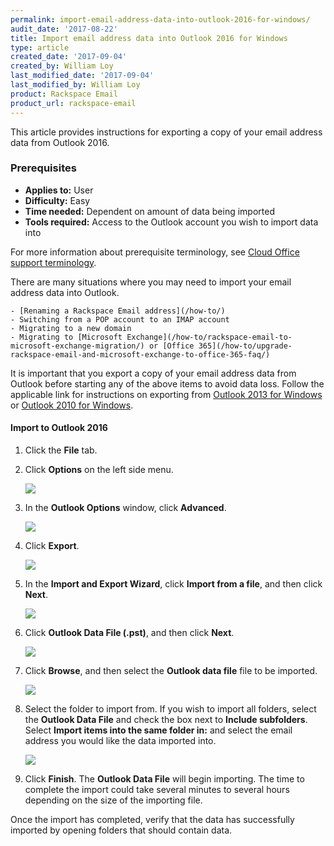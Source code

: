 ```yaml
---
permalink: import-email-address-data-into-outlook-2016-for-windows/
audit_date: '2017-08-22'
title: Import email address data into Outlook 2016 for Windows
type: article
created_date: '2017-09-04'
created_by: William Loy
last_modified_date: '2017-09-04'
last_modified_by: William Loy
product: Rackspace Email
product_url: rackspace-email
---
```


This article provides instructions for exporting a copy of your email address data from Outlook 2016.

### Prerequisites

- **Applies to:** User
- **Difficulty:** Easy
- **Time needed:** Dependent on amount of data being imported
- **Tools required:**  Access to the Outlook account you wish to import data into

For more information about prerequisite terminology, see [Cloud Office support terminology](/how-to/cloud-office-support-terminology/).


There are many situations where you may need to import your email address data into Outlook.

    - [Renaming a Rackspace Email address](/how-to/)
    - Switching from a POP account to an IMAP account
    - Migrating to a new domain
    - Migrating to [Microsoft Exchange](/how-to/rackspace-email-to-microsoft-exchange-migration/) or [Office 365](/how-to/upgrade-rackspace-email-and-microsoft-exchange-to-office-365-faq/)

It is important that you export a copy of your email address data from Outlook before starting any of the above items to avoid data loss. Follow the applicable link for instructions on exporting from [Outlook 2013 for Windows](/how-to/export-email-address-from-outlook-2013-for-windows/) or [Outlook 2010 for Windows](/how-to/export-email-address-data-from-outlook-2010-for-windows/).



#### Import to Outlook 2016

1. Click the **File** tab.
2. Click **Options** on the left side menu.

    <img src="{% asset_path rackspace-email/import-email-address-data-into-outlook-2016-for-windows/options2016.png %}" />

3. In the **Outlook Options** window, click **Advanced**.

    <img src="{% asset_path rackspace-email/import-email-address-data-into-outlook-2016-for-windows/advanced2016.png %}" />

4. Click **Export**.

    <img src="{% asset_path rackspace-email/import-email-address-data-into-outlook-2016-for-windows/export2016.png %}" />

5. In the **Import and Export Wizard**, click **Import from a file**, and then click **Next**.

    <img src="{% asset_path rackspace-email/export-email-address-from-outlook-2016-for-windows/import_from_a_file2016.png %}" />

6. Click **Outlook Data File (.pst)**, and then click **Next**.

    <img src="{% asset_path rackspace-email/import-email-address-data-into-outlook-2016-for-windows/outlook_data_file.png %}" />

7. Click **Browse**, and then select the **Outlook data file** file to be imported.

    <img src="{% asset_path rackspace-email/import-email-address-data-into-outlook-2016-for-windows/browse_import2016.png %}" />

8. Select the folder to import from. If you wish to import all folders, select the **Outlook Data File** and check the box next to **Include subfolders**. Select **Import items into the same folder in:** and select the email address you would like the data imported into.

    <img src="{% asset_path rackspace-email/import-email-address-data-into-outlook-2016-for-windows/import_from2016.png %}" />

9. Click **Finish**. The **Outlook Data File** will begin importing. The time to complete the import could take several minutes to several hours depending on the size of the importing file.



Once the import has completed, verify that the data has successfully imported by opening folders that should contain data.
